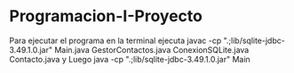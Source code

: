 # Programacion-I-Proyecto
Para ejecutar el programa  en la terminal ejecuta javac -cp ".;lib/sqlite-jdbc-3.49.1.0.jar" Main.java GestorContactos.java ConexionSQLite.java Contacto.java y Luego java -cp ".;lib/sqlite-jdbc-3.49.1.0.jar" Main

